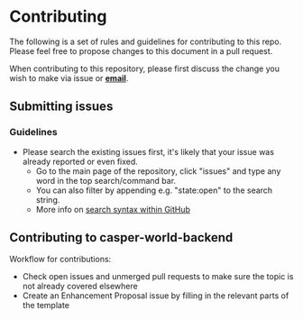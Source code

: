 # Contributing
The following is a set of rules and guidelines for contributing to this repo. Please feel free to propose changes to this document in a pull request.

When contributing to this repository, please first discuss the change you wish to make via issue or **[email](mailto:info@nodes.guru)**.

## Submitting issues

### Guidelines
* Please search the existing issues first, it's likely that your issue was already reported or even fixed.
  - Go to the main page of the repository, click "issues" and type any word in the top search/command bar.
  - You can also filter by appending e.g. "state:open" to the search string.
  - More info on [search syntax within GitHub](https://help.github.com/articles/searching-issues)

## Contributing to casper-world-backend

Workflow for contributions:
* Check open issues and unmerged pull requests to make sure the topic is not already covered elsewhere
* Create an Enhancement Proposal issue by filling in the relevant parts of the template
